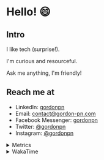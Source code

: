 # Hello! 😄

## Intro

I like tech (surprise!).

I'm curious and resourceful.

Ask me anything, I'm friendly!

## Reach me at

- LinkedIn: [gordonpn](https://www.linkedin.com/in/gordonpn/)
- Email: [contact@gordon-pn.com](mailto:contact@gordon-pn.com)
- Facebook Messenger: [gordonpn](https://www.messenger.com/t/Gordonpn)
- Twitter: [@gordonpn](https://twitter.com/Gordonpn)
- Instagram: [@gordonpn](https://www.instagram.com/gordonpn/)

<details>
  <summary>Metrics</summary>

  <img align="center" src="https://github.com/gordonpn/gordonpn/blob/master/github-metrics.svg" alt="GitHub Metrics">

</details>

<details>
  <summary>WakaTime</summary>

  <!--START_SECTION:waka-->
**I'm an Early 🐤** 

```text
🌞 Morning    179 commits    █████░░░░░░░░░░░░░░░░░░░░   21.62% 
🌆 Daytime    317 commits    █████████░░░░░░░░░░░░░░░░   38.29% 
🌃 Evening    294 commits    █████████░░░░░░░░░░░░░░░░   35.51% 
🌙 Night      38 commits     █░░░░░░░░░░░░░░░░░░░░░░░░   4.59%

```
📅 **I'm Most Productive on Wednesday** 

```text
Monday       127 commits    ███░░░░░░░░░░░░░░░░░░░░░░   15.34% 
Tuesday      101 commits    ███░░░░░░░░░░░░░░░░░░░░░░   12.2% 
Wednesday    188 commits    █████░░░░░░░░░░░░░░░░░░░░   22.71% 
Thursday     109 commits    ███░░░░░░░░░░░░░░░░░░░░░░   13.16% 
Friday       118 commits    ███░░░░░░░░░░░░░░░░░░░░░░   14.25% 
Saturday     62 commits     █░░░░░░░░░░░░░░░░░░░░░░░░   7.49% 
Sunday       123 commits    ███░░░░░░░░░░░░░░░░░░░░░░   14.86%

```


📊 **This Week I Spent My Time On** 

```text
💬 Programming Languages: 
Java                     21 hrs 42 mins      ██████████████████░░░░░░░   74.58% 
Text                     2 hrs 46 mins       ██░░░░░░░░░░░░░░░░░░░░░░░   9.52% 
Jinja2                   1 hr 11 mins        █░░░░░░░░░░░░░░░░░░░░░░░░   4.1% 
Bash                     1 hr 9 mins         █░░░░░░░░░░░░░░░░░░░░░░░░   3.99% 
XML                      37 mins             ░░░░░░░░░░░░░░░░░░░░░░░░░   2.13%

🔥 Editors: 
IntelliJ                 27 hrs 33 mins      ███████████████████████░░   94.66% 
VS Code                  1 hr 33 mins        █░░░░░░░░░░░░░░░░░░░░░░░░   5.34%

```


 Last Updated on 14/12/2022 10:23:33 UTC
<!--END_SECTION:waka-->
</details>
